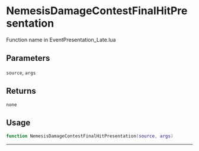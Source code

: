 # NemesisDamageContestFinalHitPresentation
Function name in EventPresentation_Late.lua
## Parameters
`source`, `args`
## Returns
`none`
## Usage
```lua
function NemesisDamageContestFinalHitPresentation(source, args)
```
---
